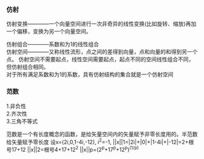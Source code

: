 ### 仿射   
仿射变换————一个向量空间进行一次非奇异的线性变换(比如旋转、缩放)再加一个偏移，变换为另一个向量空间。

仿射组合————系数和为1的线性组合   
仿射空间————又称线性流形，点之间的差得到向量，点和向量的和得到另一个点。
仿射空间不需要起点，线性空间需要起点，起点不同的空间线性组合不同，但仿射组合相同。   
对于所有满足系数和为1的系数，具有仿射结构的集合就是一个仿射空间


### 范数   
1.非负性   
2.齐次性   
3.三角不等式   

范数是一个有长度概念的函数，是给矢量空间内的矢量赋予非零长度用的。半范数给矢量赋予零长度
设x=(2i,0,1-4i,-12), i<sup>2</sup>=-1,
||x||1=|2i|+|0|+|1-4i|+|-12|=2+根号17+12
||x||2=根号4+17+12<sup>2</sup>
||x||p=(2<sup>p</sup>+<radic>17</radic><sup>p</sup>+12<sup>p</sup>)<sup>(1/p)</sup>

